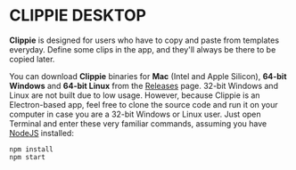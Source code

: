 # CLIPPIE DESKTOP

**Clippie** is designed for users who have to copy and paste from templates everyday. Define some clips in the app, and they'll always be there to be copied later.

You can download **Clippie** binaries for **Mac** (Intel and Apple Silicon), **64-bit Windows** and **64-bit Linux** from the [Releases](https://github.com/YuhApps/Clippiez-Desktop/releases/tag/v1.0.0) page. 32-bit Windows and Linux are not built due to low usage. However, because Clippie is an Electron-based app, feel free to clone the source code and run it on your computer in case you are a 32-bit Windows or Linux user. Just open Terminal and enter these very familiar commands, assuming you have [NodeJS](https://nodejs.org) installed:

```
npm install
npm start
```